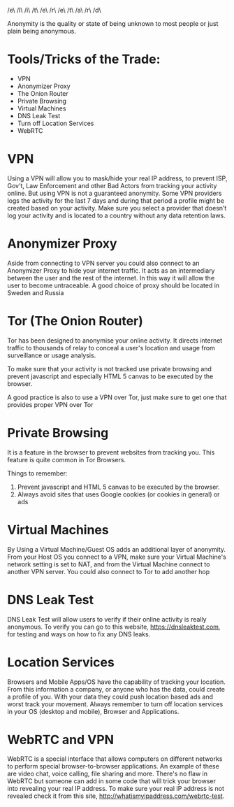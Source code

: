 
 /e\  /l\  /i\  /t\  /e\  /r\  /e\  /t\  /a\  /r\  /d\


Anonymity is the quality or state of being unknown to most people or just plain being 
anonymous.



Tools/Tricks of the Trade:
========================================================


- VPN
- Anonymizer Proxy
- The Onion Router
- Private Browsing
- Virtual Machines
- DNS Leak Test
- Turn off Location Services
- WebRTC


VPN
========================================================

Using a VPN will allow you to mask/hide your real IP address, to prevent ISP, Gov’t, Law Enforcement and other Bad Actors from tracking your activity online.  But using  VPN is not a guaranteed anonymity.  Some VPN providers logs the activity for the last 7 days and during that period a profile might be created based on your activity.  Make sure you select a provider that doesn’t log your activity and is located to a country without any data retention laws.



Anonymizer Proxy
========================================================


Aside from connecting to VPN server you could also connect to an Anonymizer Proxy to hide your internet traffic.  It acts as an intermediary between the user and the rest of the internet.  In this way it will allow the user to become untraceable.  A good choice of proxy should be located in Sweden and Russia



Tor (The Onion Router)
========================================================


Tor has been designed to anonymise your online activity.  It directs internet traffic to thousands of relay to  conceal a user's location and usage from surveillance  or usage analysis.

To make sure that your activity is not tracked use private browsing and prevent javascript and especially HTML 5 canvas to be executed by the browser.

A good practice is also to use a VPN over Tor, just make sure to get one that provides proper VPN over Tor



Private Browsing
========================================================


It is a feature in the browser to prevent websites from tracking you.  This feature is quite common in Tor Browsers.

Things to remember:

1. Prevent javascript and HTML 5 canvas to be executed by the browser.
2. Always avoid sites that uses Google cookies (or cookies in general) or ads


Virtual Machines
========================================================


By Using a Virtual Machine/Guest OS adds an additional layer of anonymity.  From your Host OS you connect to a VPN, make sure your Virtual Machine's network setting is set to NAT, and from the Virtual Machine connect to another VPN server.  You could also connect to Tor to add another hop



DNS Leak Test
========================================================


DNS Leak Test will allow users to verify if their online activity is really anonymous.  To verify you can go to this website, https://dnsleaktest.com, for testing and ways on how to fix any DNS leaks.


Location Services
========================================================


Browsers and  Mobile Apps/OS have the capability of tracking your location.  From this information a company, or anyone who has the data,  could create a profile of you.  With your data they could push location based ads and worst track your movement.  Always remember to turn off location services in your OS (desktop and mobile), Browser and Applications.


WebRTC and VPN
=========================================================


WebRTC is a special interface that allows computers on different networks to perform special browser-to-browser applications.  An example of these are video chat, voice calling, file sharing and more.  There's no flaw in WebRTC but someone can add in some code that will trick your browser into revealing your real IP address.  To make sure your real IP address is not revealed check it from this site, http://whatismyipaddress.com/webrtc-test.
